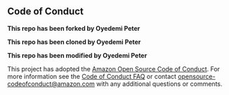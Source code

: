 ## Code of Conduct
**This repo has been forked by Oyedemi Peter**

**This repo has been cloned by Oyedemi Peter**

**This repo has been modified by Oyedemi Peter** 

This project has adopted the [Amazon Open Source Code of Conduct](https://aws.github.io/code-of-conduct).
For more information see the [Code of Conduct FAQ](https://aws.github.io/code-of-conduct-faq) or contact
opensource-codeofconduct@amazon.com with any additional questions or comments.
